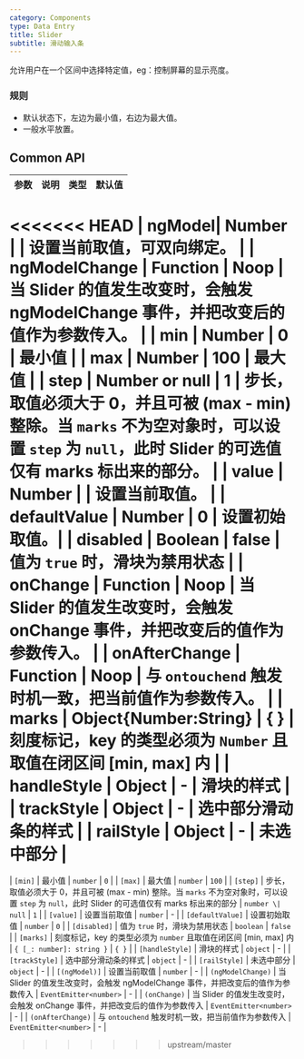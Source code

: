 ```yaml
---
category: Components
type: Data Entry
title: Slider
subtitle: 滑动输入条
---
```



允许用户在一个区间中选择特定值，eg：控制屏幕的显示亮度。


### 规则
- 默认状态下，左边为最小值，右边为最大值。
- 一般水平放置。


## Common API

参数 | 说明 | 类型 | 默认值
----|-----|------|------
<<<<<<< HEAD
| ngModel|  Number  |     | 设置当前取值，可双向绑定。 |
| ngModelChange |  Function     | Noop    | 当 Slider 的值发生改变时，会触发 ngModelChange 事件，并把改变后的值作为参数传入。 |
| min    |  Number     | 0     | 最小值 |
| max    |  Number     | 100    | 最大值 |
| step    |  Number or null     | 1    | 步长，取值必须大于 0，并且可被 (max - min) 整除。当 `marks` 不为空对象时，可以设置 `step` 为 `null`，此时 Slider 的可选值仅有 marks 标出来的部分。 |
| value    |  Number  |     | 设置当前取值。 |
| defaultValue    |  Number   | 0     | 设置初始取值。|
| disabled    |  Boolean     | false    | 值为 `true` 时，滑块为禁用状态 |
| onChange    |  Function     | Noop    | 当 Slider 的值发生改变时，会触发 onChange 事件，并把改变后的值作为参数传入。 |
| onAfterChange    |  Function     | Noop    | 与 `ontouchend` 触发时机一致，把当前值作为参数传入。 |
| marks     |  Object{Number:String}     | { }    | 刻度标记，key 的类型必须为 `Number` 且取值在闭区间 [min, max] 内 |
| handleStyle   |  Object    |  -  | 滑块的样式  |
| trackStyle   | Object     |  -   | 选中部分滑动条的样式 |
| railStyle  |  Object     |  - | 未选中部分 |
=======
| `[min]` | 最小值 | `number` | `0` |
| `[max]` | 最大值 | `number` | `100` |
| `[step]` | 步长，取值必须大于 0，并且可被 (max - min) 整除。当 `marks` 不为空对象时，可以设置 `step` 为 `null`，此时 Slider 的可选值仅有 marks 标出来的部分 | `number \| null` | `1` |
| `[value]` | 设置当前取值 | `number` | - |
| `[defaultValue]` | 设置初始取值 | `number` | `0` |
| `[disabled]` | 值为 `true` 时，滑块为禁用状态 | `boolean` | `false` |
| `[marks]` | 刻度标记，key 的类型必须为 `number` 且取值在闭区间 [min, max] 内 | `{ [_: number]: string }` | `{ }` |
| `[handleStyle]` | 滑块的样式 | `object` | - |
| `[trackStyle]` | 选中部分滑动条的样式 | `object` | - |
| `[railStyle]` | 未选中部分 | `object` | - |
| `[(ngModel)]` | 设置当前取值 | `number` | - |
| `(ngModelChange)` | 当 Slider 的值发生改变时，会触发 ngModelChange 事件，并把改变后的值作为参数传入 | `EventEmitter<number>` | - |
| `(onChange)` | 当 Slider 的值发生改变时，会触发 onChange 事件，并把改变后的值作为参数传入 | `EventEmitter<number>` | - |
| `(onAfterChange)` | 与 `ontouchend` 触发时机一致，把当前值作为参数传入 | `EventEmitter<number>` | - |
>>>>>>> upstream/master
